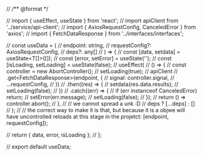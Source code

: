 // /** @format */

// import { useEffect, useState } from 'react';
// import apiClient from '../service/api-client';
// import { AxiosRequestConfig, CanceledError } from 'axios';
// import { FetchDataResponse } from '../interfaces/interfaces';

// const useData = <T>(
// 	endpoint: string,
// 	requestConfig?: AxiosRequestConfig,
// 	deps?: any[]
// ) => {
// 	const [data, setdata] = useState<T[]>([]);
// 	const [error, setError] = useState('');
// 	const [isLoading, setLoading] = useState(false);
// 	useEffect(
// 		() => {
// 			const controller = new AbortController();
// 			setLoading(true);
// 			apiClient
// 				.get<FetchDataResponse<T>>(endpoint, {
// 					signal: controller.signal,
// 					...requestConfig,
// 				})
// 				.then((res) => {
// 					setdata(res.data.results);
// 					setLoading(false);
// 				})
// 				.catch((err) => {
// 					if (err instanceof CanceledError) return;
// 					setError(err.message);
// 					setLoading(false);
// 				});
// 			return () => controller.abort();
// 		},
// 		// we cannot spread a unk :D
// 		deps ? [...deps] : []
// 	);
// 	//  the correct way to make it is that, but because it is a objwe will have uncontrolled reloads at this stage in the projetct:  [endpoint, requestConfig]);

// 	return { data, error, isLoading };
// };

// export default useData;

